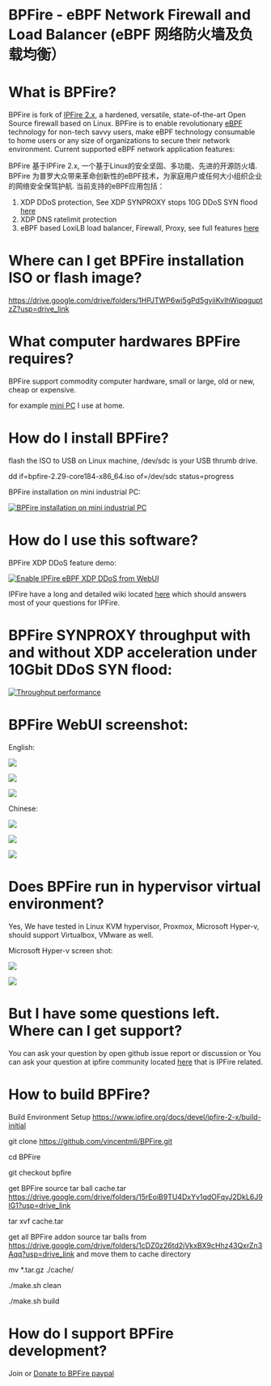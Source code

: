 # BPFire - eBPF Network Firewall and Load Balancer  (eBPF 网络防火墙及负载均衡）

# What is BPFire?

BPFire is fork of [IPFire 2.x](https://github.com/ipfire/ipfire-2.x), a hardened, versatile, state-of-the-art Open Source firewall based on Linux. BPFire is to enable revolutionary [eBPF](https://ebpf.io/) technology for non-tech savvy users, make eBPF technology consumable to home users or any size of organizations to secure their network environment. Current supported eBPF network application features:

BPFire 基于IPFire 2.x, 一个基于Linux的安全坚固、多功能、先进的开源防火墙. BPFire 为普罗大众带来革命创新性的eBPF技术，为家庭用户或任何大小组织企业的网络安全保驾护航. 当前支持的eBPF应用包括：

1. XDP DDoS protection, See XDP SYNPROXY stops 10G DDoS SYN flood [here](https://www.youtube.com/watch?v=81Hgoy-x1A4)
2. XDP DNS ratelimit protection
3. eBPF based LoxiLB load balancer, Firewall, Proxy, see full features [here](https://loxilb-io.github.io/loxilbdocs/#overall-features-of-loxilb)

# Where can I get BPFire installation ISO or flash image?

https://drive.google.com/drive/folders/1HPJTWP6wi5gPd5gyiiKvIhWipqguptzZ?usp=drive_link

# What computer hardwares BPFire requires?

BPFire support commodity computer hardware, small or large, old or new, cheap or expensive.

for example [mini PC](https://www.aliexpress.com/w/wholesale-home-firewall-router.html?spm=a2g0o.best.search.0) I use at home.

# How do I install BPFire?

flash the ISO to USB on Linux machine, /dev/sdc is your USB thrumb drive.

dd if=bpfire-2.29-core184-x86_64.iso of=/dev/sdc status=progress

BPFire installation on mini industrial PC:

[![BPFire installation on mini industrial PC](http://img.youtube.com/vi/p9iHCe0hXPs/0.jpg)](https://www.youtube.com/watch?v=p9iHCe0hXPs "BPFire installation on mini industrial PC")

# How do I use this software?

BPFire XDP DDoS feature demo:

[![Enable IPFire eBPF XDP DDoS from WebUI](http://img.youtube.com/vi/1pdNgoP-Kho/0.jpg)](https://www.youtube.com/watch?v=1pdNgoP-Kho "Enable IPFire eBPF XDP DDoS from WebUI")

IPFire have a long and detailed wiki located [here](https://wiki.ipfire.org/) which
should answers most of your questions for IPFire.

# BPFire SYNPROXY throughput with and without XDP acceleration under 10Gbit DDoS SYN flood:

[![Throughput performance](http://img.youtube.com/vi/81Hgoy-x1A4/0.jpg)](https://www.youtube.com/watch?v=81Hgoy-x1A4 "Throughput performance")


# BPFire WebUI screenshot:

English:

![](./images/bpfire-lb-en.png)

![](./images/en-1.png)

![](./images/en-2.png)

Chinese:

![](./images/bpfire-lb-zh.png)

![](./images/cn-1.png)

![](./images/cn-2.png)

# Does BPFire run in hypervisor virtual environment?

Yes, We have tested in Linux KVM hypervisor, Proxmox, Microsoft Hyper-v, should support Virtualbox, VMware as well.

Microsoft Hyper-v screen shot:

![](./images/hyperv-1.png)

![](./images/hyperv-2.png)

# But I have some questions left. Where can I get support?

You can ask your question by open github issue report or discussion or
You can ask your question at ipfire community located [here](https://community.ipfire.org/) that is IPFire related.

# How to build BPFire?

Build Environment Setup https://www.ipfire.org/docs/devel/ipfire-2-x/build-initial

git clone https://github.com/vincentmli/BPFire.git

cd BPFire

git checkout bpfire

get BPFire source tar ball cache.tar https://drive.google.com/drive/folders/15rEoiB9TU4DxYv1qdOFqyJ2DkL6J9lG1?usp=drive_link

tar xvf cache.tar

get all BPFire addon source tar balls from https://drive.google.com/drive/folders/1cDZ0z26td2jVkxBX9cHhz43QxrZn3Aqq?usp=drive_link and move them to cache directory

mv *.tar.gz ./cache/

./make.sh clean

./make.sh build

# How do I support BPFire development?

Join or [Donate to BPFire paypal](https://www.paypal.com/donate/?business=BL97G8687E5B6&no_recurring=0&item_name=Make+revolutionary+eBPF+technology+available+for+non-tech+savvy+users+for+safe+online+surfing&currency_code=USD)
